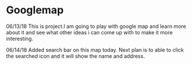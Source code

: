 # Googlemap

06/13/18 This is project.I am going to play with google map and learn more about it and see what other ideas i can come up with to make it more interesting.

06/14/18 Added search bar on this map today.
Next plan is to able to click the searched icon and it will show the name and address.
